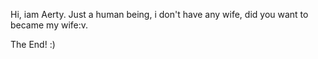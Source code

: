 Hi, iam Aerty. 
Just a human being, i don't have any wife, did you want to became my wife:v.

The End!
:)
